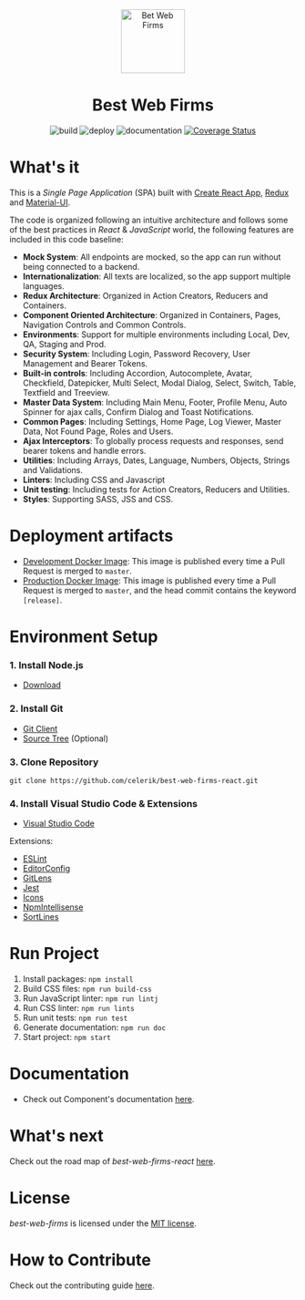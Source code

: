 <div align="center" markdown="1">

<img src="https://www.bestwebfirms.com/img/badges/best-web-firms.png" alt="Bet Web Firms" width="112">

# Best Web Firms

![build](https://github.com/celerik/best-web-firms-react/workflows/build/badge.svg)
![deploy](https://github.com/celerik/best-web-firms-react/workflows/deploy/badge.svg)
![documentation](https://github.com/celerik/best-web-firms-react/workflows/documentation/badge.svg)
[![Coverage Status](https://coveralls.io/repos/github/celerik/best-web-firms-react/badge.svg?branch=master)](https://coveralls.io/github/celerik/best-web-firms-react?branch=master)

</div>

# What's it

This is a *Single Page Application* (SPA) built with [Create React App](https://github.com/facebook/create-react-app), [Redux](https://es.redux.js.org/) and [Material-UI](https://material-ui.com/).

The code is organized following an intuitive architecture and follows some of the best practices in *React* & *JavaScript* world, the following features are included in this code baseline:

- **Mock System**: All endpoints are mocked, so the app can run without being connected to a backend.
- **Internationalization**: All texts are localized, so the app support multiple languages.
- **Redux Architecture**: Organized in Action Creators, Reducers and Containers.
- **Component Oriented Architecture**: Organized in Containers, Pages, Navigation Controls and Common Controls.
- **Environments**: Support for multiple environments including Local, Dev, QA, Staging and Prod.
- **Security System**: Including Login, Password Recovery, User Management and Bearer Tokens.
- **Built-in controls**: Including Accordion, Autocomplete, Avatar, Checkfield, Datepicker, Multi Select, Modal Dialog, Select, Switch, Table, Textfield and Treeview.
- **Master Data System**: Including Main Menu, Footer, Profile Menu, Auto Spinner for ajax calls, Confirm Dialog and Toast Notifications.
- **Common Pages**: Including Settings, Home Page, Log Viewer, Master Data, Not Found Page, Roles and Users.
- **Ajax Interceptors**: To globally process requests and responses, send bearer tokens and handle errors.
- **Utilities**: Including Arrays, Dates, Language, Numbers, Objects, Strings and Validations.
- **Linters**: Including CSS and Javascript
- **Unit testing**: Including tests for Action Creators, Reducers and Utilities.
- **Styles**: Supporting SASS, JSS and CSS.

# Deployment artifacts
 - [Development Docker Image](https://github.com/celerik/best-web-firms-react/packages/159621): This image is published every time a Pull Request is merged to `master`.
 - [Production Docker Image](https://github.com/celerik/best-web-firms-react/packages/159627): This image is published every time a Pull Request is merged to `master`, and the head commit contains the keyword `[release]`.

# Environment Setup

### 1. Install Node.js
 - [Download](https://nodejs.org/es/download)

### 2. Install Git
- [Git Client](https://git-scm.com/downloads)
- [Source Tree](https://www.sourcetreeapp.com) (Optional)

### 3. Clone Repository
```shell
git clone https://github.com/celerik/best-web-firms-react.git
```

### 4. Install Visual Studio Code & Extensions
 - [Visual Studio Code](https://code.visualstudio.com/download)

Extensions:
 - [ESLint](https://marketplace.visualstudio.com/items?itemName=dbaeumer.vscode-eslint)
 - [EditorConfig](https://marketplace.visualstudio.com/items?itemName=EditorConfig.EditorConfig)
 - [GitLens](https://marketplace.visualstudio.com/items?itemName=eamodio.gitlens)
 - [Jest](https://marketplace.visualstudio.com/items?itemName=Orta.vscode-jest)
 - [Icons](https://marketplace.visualstudio.com/items?itemName=robertohuertasm.vscode-icons)
 - [NpmIntellisense](https://marketplace.visualstudio.com/items?itemName=christian-kohler.npm-intellisense)
 - [SortLines](https://marketplace.visualstudio.com/items?itemName=Tyriar.sort-lines)

# Run Project

 1. Install packages: `npm install`
 2. Build CSS files: `npm run build-css`
 3. Run JavaScript linter: `npm run lintj`
 4. Run CSS linter: `npm run lints`
 5. Run unit tests: `npm run test`
 6. Generate documentation: `npm run doc`
 7. Start project: `npm start`
 
 
# Documentation

 - Check out Component's documentation [here](https://github.com/celerik/best-web-firms-react/blob/gh-pages/README.md).
 
# What's next

Check out the road map of *best-web-firms-react* [here](ROADMAP.md).

# License

*best-web-firms* is licensed under the [MIT license](LICENSE).

# How to Contribute
Check out the contributing guide [here](CONTRIBUTING.md).
